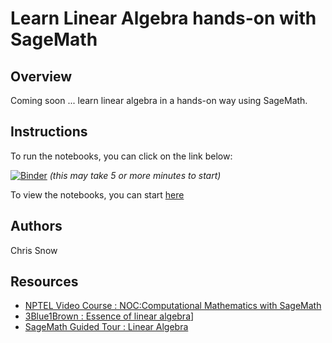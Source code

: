 Learn Linear Algebra hands-on with SageMath
===========================================

Overview
--------
Coming soon ... learn linear algebra in a hands-on way using SageMath.

Instructions
------------

To run the notebooks, you can click on the link below:

[![Binder](https://mybinder.org/badge_logo.svg)](https://mybinder.org/v2/gh/snowch/learn_linear_algebra/master?labpath=00-start-here.ipynb) _(this may take 5 or more minutes to start)_

To view the notebooks, you can start [here](./notebooks/00-start-here.ipynb)



Authors
-------
Chris Snow

Resources
---------
- [NPTEL Video Course : NOC:Computational Mathematics with SageMath](http://acl.digimat.in/nptel/courses/video/111106149/L01.html)
- [3Blue1Brown : Essence of linear algebra](https://www.youtube.com/watch?v=fNk_zzaMoSs&list=PLZHQObOWTQDPD3MizzM2xVFitgF8hE_ab&pp=iAQB)]
- [SageMath Guided Tour : Linear Algebra](https://doc.sagemath.org/html/en/tutorial/tour_linalg.html)
